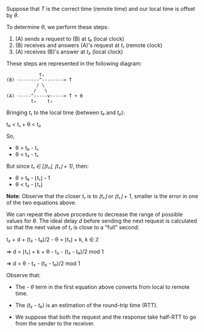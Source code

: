 Suppose that _T_ is the correct time (remote time) and our local time
is offset by _θ_.

To determine _θ_, we perform these steps:

1. \(A) sends a request to (B) at _t₀_ (local clock)
2. \(B) receives and answers (A)'s request at _t₁_ (remote clock)
3. \(A) receives (B)'s answer at _t₂_ (local clock)

These steps are represented in the following diagram:

```
            t₁
(B) --------^--------> T
           / \
          /   \
(A) -----^-----v-----> T + θ
         t₀    t₂
```

Bringing _t₁_ to the local time (between _t₀_ and _t₂_):

t₀ < t₁ + θ < t₂

So,

* θ > t₀ - t₁
* θ < t₂ - t₁

But since _t₁ ∈ [⌊t₁⌋, ⌊t₁⌋ + 1)_, then:

* θ > t₀ - ⌊t₁⌋ - 1
* θ < t₂ - ⌊t₁⌋

**Note**: Observe that the closer _t₁_ is to _⌊t₁⌋_ or _⌊t₁⌋ + 1_,
smaller is the error in one of the two equations above.

We can repeat the above procedure to decrease the range of possible
values for _θ_. The ideal delay _d_ before sending the next request is
calculated so that the next value of _t₁_ is close to a "full" second:

t₂ + d + (t₂ - t₀)/2 - θ = ⌊t₁⌋ + k, k ∈ ℤ

⇒ d = ⌊t₁⌋ + k + θ - t₂ - (t₂ - t₀)/2 mod 1

⇒ d = θ - t₂ - (t₂ - t₀)/2 mod 1

Observe that:

- The _- θ_ term in the first equation above converts from local to
  remote time.

- The _(t₂ - t₀)_ is an estimation of the round-trip time (RTT).

- We suppose that both the request and the response take half-RTT to go
  from the sender to the receiver.